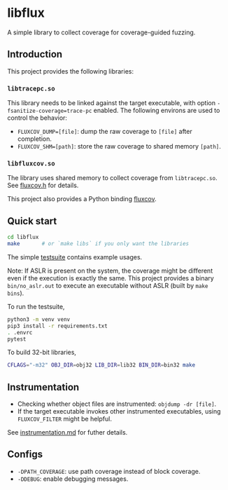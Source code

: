 # libflux

A simple library to collect coverage for coverage-guided fuzzing.

## Introduction

This project provides the following libraries:

### `libtracepc.so`

This library needs to be linked against the target executable,
with option `-fsanitize-coverage=trace-pc` enabled.
The following environs are used to control the behavior:

- `FLUXCOV_DUMP=[file]`: dump the raw coverage to `[file]` after completion.
- `FLUXCOV_SHM=[path]`: store the raw coverage to shared memory `[path]`.

### `libfluxcov.so`

The library uses shared memory to collect coverage from `libtracepc.so`.
See [fluxcov.h](include/fluxcov.h) for details.

This project also provides a Python binding [fluxcov](python/fluxcov).

## Quick start

```bash
cd libflux
make       # or `make libs` if you only want the libraries
```

The simple [testsuite](tests/test_simple.py) contains example usages.

Note: If ASLR is present on the system, the coverage might be different
even if the execution is exactly the same. This project
provides a binary `bin/no_aslr.out` to execute an executable without ASLR
(built by `make bins`).

To run the testsuite,

```bash
python3 -m venv venv
pip3 install -r requirements.txt
. .envrc
pytest
```

To build 32-bit libraries,

```bash
CFLAGS="-m32" OBJ_DIR=obj32 LIB_DIR=lib32 BIN_DIR=bin32 make
```

## Instrumentation

- Checking whether object files are instrumented: `objdump -dr [file]`.
- If the target executable invokes other instrumented executables,
  using `FLUXCOV_FILTER` might be helpful.

See [instrumentation.md](docs/instrumentation.md) for futher details.

## Configs

- `-DPATH_COVERAGE`: use path coverage instead of block coverage.
- `-DDEBUG`: enable debugging messages.
